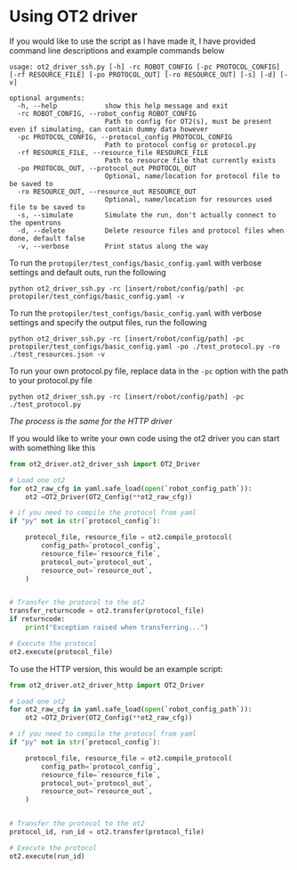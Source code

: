# Using OT2 driver

If you would like to use the script as I have made it, I have provided command line descriptions and example commands below

```
usage: ot2_driver_ssh.py [-h] -rc ROBOT_CONFIG [-pc PROTOCOL_CONFIG] [-rf RESOURCE_FILE] [-po PROTOCOL_OUT] [-ro RESOURCE_OUT] [-s] [-d] [-v]

optional arguments:
  -h, --help            show this help message and exit
  -rc ROBOT_CONFIG, --robot_config ROBOT_CONFIG
                        Path to config for OT2(s), must be present even if simulating, can contain dummy data however
  -pc PROTOCOL_CONFIG, --protocol_config PROTOCOL_CONFIG
                        Path to protocol config or protocol.py
  -rf RESOURCE_FILE, --resource_file RESOURCE_FILE
                        Path to resource file that currently exists
  -po PROTOCOL_OUT, --protocol_out PROTOCOL_OUT
                        Optional, name/location for protocol file to be saved to
  -ro RESOURCE_OUT, --resource_out RESOURCE_OUT
                        Optional, name/location for resources used file to be saved to
  -s, --simulate        Simulate the run, don't actually connect to the opentrons
  -d, --delete          Delete resource files and protocol files when done, default false
  -v, --verbose         Print status along the way

```

To run the `protopiler/test_configs/basic_config.yaml` with verbose settings and default outs, run the following
```
python ot2_driver_ssh.py -rc [insert/robot/config/path] -pc protopiler/test_configs/basic_config.yaml -v
```
To run the `protopiler/test_configs/basic_config.yaml` with verbose settings and specify the output files, run the following

```
python ot2_driver_ssh.py -rc [insert/robot/config/path] -pc protopiler/test_configs/basic_config.yaml -po ./test_protocol.py -ro ./test_resources.json -v
```

To run your own protocol.py file, replace data in the `-pc` option with the path to your protocol.py file
```
python ot2_driver_ssh.py -rc [insert/robot/config/path] -pc ./test_protocol.py
```

*The process is the same for the HTTP driver*

If you would like to write your own code using the ot2 driver you can start with something like this
```python
from ot2_driver.ot2_driver_ssh import OT2_Driver

# Load one ot2
for ot2_raw_cfg in yaml.safe_load(open(`robot_config_path`)):
    ot2 =OT2_Driver(OT2_Config(**ot2_raw_cfg))

# if you need to compile the protocol from yaml
if "py" not in str(`protocol_config`):

    protocol_file, resource_file = ot2.compile_protocol(
        config_path=`protocol_config`,
        resource_file=`resource_file`,
        protocol_out=`protocol_out`,
        resource_out=`resource_out`,
    )


# Transfer the protocol to the ot2
transfer_returncode = ot2.transfer(protocol_file)
if returncode:
    print("Exception raised when transferring...")

# Execute the protocol
ot2.execute(protocol_file)

```

To use the HTTP version, this would be an example script:
```python
from ot2_driver.ot2_driver_http import OT2_Driver

# Load one ot2
for ot2_raw_cfg in yaml.safe_load(open(`robot_config_path`)):
    ot2 =OT2_Driver(OT2_Config(**ot2_raw_cfg))

# if you need to compile the protocol from yaml
if "py" not in str(`protocol_config`):

    protocol_file, resource_file = ot2.compile_protocol(
        config_path=`protocol_config`,
        resource_file=`resource_file`,
        protocol_out=`protocol_out`,
        resource_out=`resource_out`,
    )


# Transfer the protocol to the ot2
protocol_id, run_id = ot2.transfer(protocol_file)

# Execute the protocol
ot2.execute(run_id)
```
